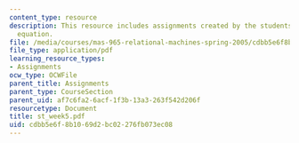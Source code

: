 ```yaml
---
content_type: resource
description: This resource includes assignments created by the students on the media
  equation.
file: /media/courses/mas-965-relational-machines-spring-2005/cdbb5e6f8b1069d2bc02276fb073ec08_st_week5.pdf
file_type: application/pdf
learning_resource_types:
- Assignments
ocw_type: OCWFile
parent_title: Assignments
parent_type: CourseSection
parent_uid: af7c6fa2-6acf-1f3b-13a3-263f542d206f
resourcetype: Document
title: st_week5.pdf
uid: cdbb5e6f-8b10-69d2-bc02-276fb073ec08
---
```

